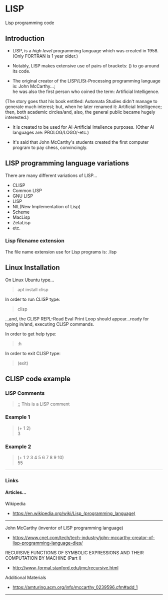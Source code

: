# LISP 
Lisp programming code  

## Introduction

- LISP, is a *high level* programming language which was created in 1958. (Only FORTRAN is 1 year older.)   

- Notably, LISP makes extensive use of pairs of brackets: () to go around its code.   

- The original creator of the LISP/LISt-Processing programming language is: John McCarthy...;   
he was also the first person who coined the term: Artificial Intelligence.   

(The story goes that his book entitled: Automata Studies didn't manage to generate much interest; but, when he later renamed it: Artificial Intelligence; then, both academic circles/and, also, the general public became hugely interested.)  

- It is created to be used for AI-Artificial Intellence purposes.  (Other AI languages are: PROLOG/LOGO/-etc.)    

- It's said that John McCarthy's students created the first computer program to pay chess, convincingly.  

## LISP programming language variations

There are many different variations of LISP...

- CLISP  
- Common LISP   
- GNU LISP  
- LISP  
- NIL(New Implementation of Lisp)
- Scheme  
- MacLisp
- ZetaLisp
- etc.  

### Lisp filename extension

The file name extension use for Lisp programs is: .lisp

## Linux Installation  

On Linux Ubuntu type...  

> apt install clisp    

In order to run CLISP type:  

> clisp  

...and, the CLISP REPL-Read Eval Print Loop should appear...ready for typing in/and, executing CLISP commands.  

In order to get help type:  

> :h

In order to exit CLISP type:   

> (exit)  

## CLISP code example  

### LISP Comments

> ;; This is a LISP comment  

### Example 1  

> (+ 1 2)  
> 3

### Example 2  

> (+ 1 2 3 4 5 6 7 8 9 10)  
> 55  

-----

### Links

#### Articles...

Wikipedia  
- https://en.wikipedia.org/wiki/Lisp_(programming_language)  

-----  

John McCarthy (inventor of LISP programming language)  
- https://www.cnet.com/tech/tech-industry/john-mccarthy-creator-of-lisp-programming-language-dies/  

RECURSIVE FUNCTIONS OF SYMBOLIC EXPRESSIONS AND THEIR COMPUTATION BY MACHINE (Part I)  
- http://www-formal.stanford.edu/jmc/recursive.html  

Additional Materials  
- https://amturing.acm.org/info/mccarthy_0239596.cfm#add_1  
 
-----  
